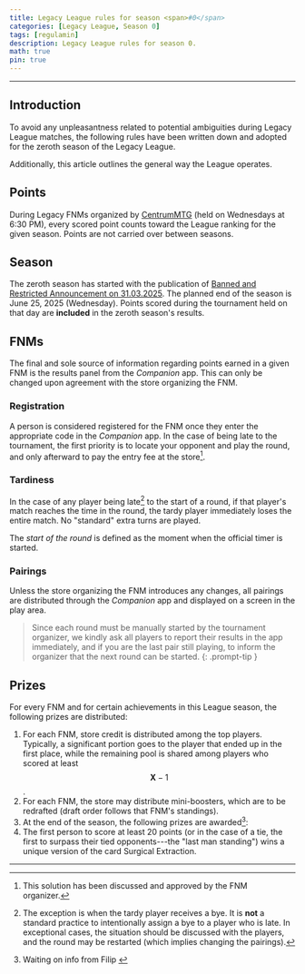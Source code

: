 ```yaml
---
title: Legacy League rules for season <span>#0</span>
categories: [Legacy League, Season 0]
tags: [regulamin]
description: Legacy League rules for season 0.
math: true
pin: true
---
```


---

## Introduction

To avoid any unpleasantness related to potential ambiguities during Legacy League matches, the following rules have been written down and adopted for the zeroth season of the Legacy League.

Additionally, this article outlines the general way the League operates.

## Points

During Legacy FNMs organized by [CentrumMTG](https://www.centrum-mtg.com.pl/) (held on Wednesdays at 6:30 PM), every scored point counts toward the League ranking for the given season. Points are not carried over between seasons.

## Season

The zeroth season has started with the publication of [Banned and Restricted Announcement on 31.03.2025](https://magic.wizards.com/en/news/announcements/banned-and-restricted-announcement-march-31-2025). The planned end of the season is June 25, 2025 (Wednesday). Points scored during the tournament held on that day are **included** in the zeroth season's results.

## FNMs

The final and sole source of information regarding points earned in a given FNM is the results panel from the _Companion_ app. This can only be changed upon agreement with the store organizing the FNM.

### Registration

A person is considered registered for the FNM once they enter the appropriate code in the _Companion_ app. In the case of being late to the tournament, the first priority is to locate your opponent and play the round, and only afterward to pay the entry fee at the store[^agreed-on].

[^agreed-on]: This solution has been discussed and approved by the FNM organizer.

### Tardiness

In the case of any player being late[^unless-bye] to the start of a round, if that player's match reaches the time in the round, the tardy player immediately loses the entire match. No "standard" extra turns are played.

The _start of the round_ is defined as the moment when the official timer is started.

[^unless-bye]: The exception is when the tardy player receives a bye. It is **not** a standard practice to intentionally assign a bye to a player who is late. In exceptional cases, the situation should be discussed with the players, and the round may be restarted (which implies changing the pairings).

### Pairings

Unless the store organizing the FNM introduces any changes, all pairings are distributed through the _Companion_ app and displayed on a screen in the play area.

> Since each round must be manually started by the tournament organizer, we kindly ask all players to report their results in the app immediately, and if you are the last pair still playing, to inform the organizer that the next round can be started.
{: .prompt-tip }

## Prizes

For every FNM and for certain achievements in this League season, the following prizes are distributed:

1. For each FNM, store credit is distributed among the top players. Typically, a significant portion goes to the player that ended up in the first place, while the remaining pool is shared among players who scored at least $$ \mathbf{X}-1 $$.
2. For each FNM, the store may distribute mini-boosters, which are to be redrafted (draft order follows that FNM's standings).
3. At the end of the season, the following prizes are awarded[^gib-info]:
4. The first person to score at least 20 points (or in the case of a tie, the first to surpass their tied opponents---the "last man standing") wins a unique version of the card &#8288;<mtg-card>Surgical Extraction</mtg-card>.

[^gib-info]: Waiting on info from Filip <i class="fa-solid fa-face-grin-beam-sweat"></i>

---
